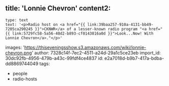 title: 'Lonnie Chevron'
content2:
  -
    type: text
    text: '<p>Radio host on <a href="{{ link:39baa257-910a-4131-bb49-7205ca290245 }}">CKNWR</a> of a lesser-known radio program "<a href="{{ link:5729fc58-5a56-40d2-b893-cf0143816a0d }}">Look...Now! With Lonnie Chevron</a>."</p>'
images: 'https://thiseveningsshow.s3.amazonaws.com/wiki/lonnie-chevron.png'
author: 7328c14f-7ec2-4511-a24d-29a1c5ce23eb
import_id: 30dc92fb-4956-479b-a43c-99fdf4ce4837
id: e2a7018d-b9b7-417a-bdba-dd8869744049
tags:
  - people
  - radio-hosts

